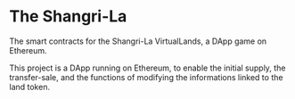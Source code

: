 # The Shangri-La

The smart contracts for the Shangri-La VirtualLands, a DApp game on Ethereum.

This project is a DApp running on Ethereum, to enable the initial supply, the transfer-sale, and  the functions of modifying the informations linked to the land token.